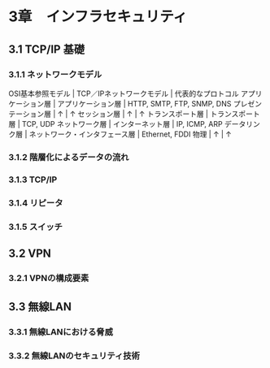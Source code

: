 # 3章　インフラセキュリティ
## 3.1 TCP/IP 基礎
### 3.1.1 ネットワークモデル

OSI基本参照モデル | TCP／IPネットワークモデル | 代表的なプロトコル
アプリケーション層 | アプリケーション層 | HTTP, SMTP, FTP, SNMP, DNS
プレゼンテーション層 | ↑ | ↑
セッション層 | ↑ | ↑
トランスポート層 | トランスポート層 | TCP, UDP
ネットワーク層 | インターネット層 | IP, ICMP, ARP
データリンク層 | ネットワーク・インタフェース層 | Ethernet, FDDI
物理 | ↑ | ↑

### 3.1.2 階層化によるデータの流れ
### 3.1.3 TCP/IP
### 3.1.4 リピータ
### 3.1.5 スイッチ

## 3.2 VPN
### 3.2.1 VPNの構成要素

## 3.3 無線LAN
### 3.3.1 無線LANにおける脅威
### 3.3.2 無線LANのセキュリティ技術
